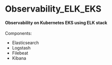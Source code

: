 # Observability_ELK_EKS
#### Observability on Kubernetes EKS using ELK stack

Components:
- Elasticsearch
- Logstash
- Filebeat
- Kibana
